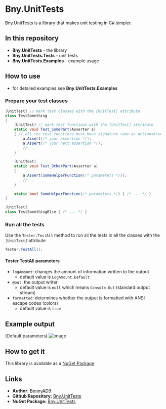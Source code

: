 # Bny.UnitTests
Bny.UnitTests is a library that makes unit testing in C# simpler.

## In this repository
- **Bny.UnitTests** - the library
- **Bny.UnitTests.Tests** - unit tests
- **Bny.UnitTests.Examples** - example usage

## How to use
- for detailed examples see **Bny.UnitTests.Examples**

### Prepare your test classes
```C#
[UnitTest] // mark test classes with the [UnitTest] attribute
class TestSomething
{
    [UnitTest] // mark test functions with the [UnitTest] attribute
    static void Test_SomePart(Asserter a)
    { // all the test functions must have signature same as Action<Asserter>
        a.Assert(/* your assertion */);
        a.Assert(/* your next assertion */);
        // ...
    }
    
    [UnitTest]
    static void Test_OtherPart(Asserter a)
    {
        a.Assert(SomeHelperFunction(/* parameters */));
        // ...
    }
    
    static bool SomeHelperFunction(/* parameters */) { /* ... */ }
}

[UnitTest]
class TestSomethingElse { /* ... */ }
```

### Run all the tests
Use the `Tester.TestAll` method to run all the tests in all the classes with the `[UnitTest]` attribute
```C#
Tester.TestAll();
```

#### Tester.TestAll parameters
- `logAmount`: changes the amount of information written to the output
  - default value is `LogAmount.Default`
- `@out`: the output writer
  - default value is `null` which means `Console.Out` (standard output stream)
- `formatted`: determines whether the output is formatted with ANSI escape codes (colors)
  - default value is `true`

## Example output
(Default parameters)
![image](https://user-images.githubusercontent.com/46282097/204106751-99cbf564-8279-467b-9e68-a2687780a0b0.png)

## How to get it
This library is available as a [NuGet Package](https://www.nuget.org/packages/Bny.UnitTests/)

## Links
- **Author:** [BonnyAD9](https://github.com/BonnyAD9)
- **Github Repository:** [Bny.UnitTests](https://github.com/BonnyAD9/Bny.UnitTests)
- **NuGet Package:** [Bny.UnitTests](https://www.nuget.org/packages/Bny.UnitTests/)
